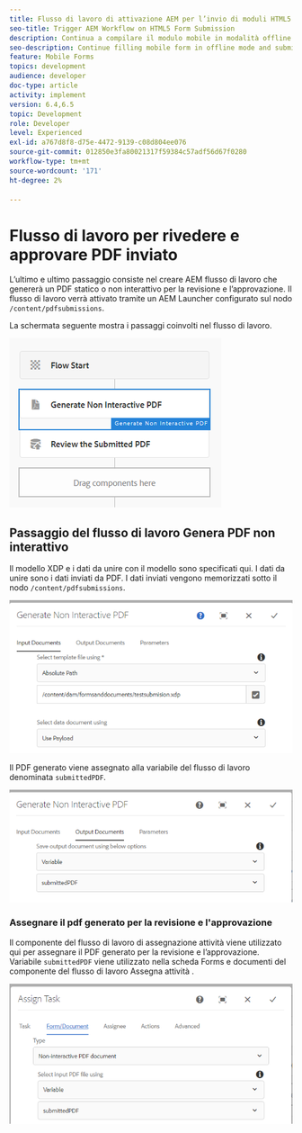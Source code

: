 ```yaml
---
title: Flusso di lavoro di attivazione AEM per l’invio di moduli HTML5 - Revisione e approvazione di PDF
seo-title: Trigger AEM Workflow on HTML5 Form Submission
description: Continua a compilare il modulo mobile in modalità offline e invia il modulo mobile per attivare AEM flusso di lavoro
seo-description: Continue filling mobile form in offline mode and submit mobile form to trigger AEM workflow
feature: Mobile Forms
topics: development
audience: developer
doc-type: article
activity: implement
version: 6.4,6.5
topic: Development
role: Developer
level: Experienced
exl-id: a767d8f8-d75e-4472-9139-c08d804ee076
source-git-commit: 012850e3fa80021317f59384c57adf56d67f0280
workflow-type: tm+mt
source-wordcount: '171'
ht-degree: 2%

---
```


# Flusso di lavoro per rivedere e approvare PDF inviato

L’ultimo e ultimo passaggio consiste nel creare AEM flusso di lavoro che genererà un PDF statico o non interattivo per la revisione e l’approvazione. Il flusso di lavoro verrà attivato tramite un AEM Launcher configurato sul nodo `/content/pdfsubmissions`.

La schermata seguente mostra i passaggi coinvolti nel flusso di lavoro.

![workflow](assets/workflow.PNG)

## Passaggio del flusso di lavoro Genera PDF non interattivo

Il modello XDP e i dati da unire con il modello sono specificati qui. I dati da unire sono i dati inviati da PDF. I dati inviati vengono memorizzati sotto il nodo `/content/pdfsubmissions`.

![workflow](assets/generate-pdf1.PNG)

Il PDF generato viene assegnato alla variabile del flusso di lavoro denominata `submittedPDF`.

![workflow](assets/generate-pdf2.PNG)

### Assegnare il pdf generato per la revisione e l&#39;approvazione

Il componente del flusso di lavoro di assegnazione attività viene utilizzato qui per assegnare il PDF generato per la revisione e l’approvazione. Variabile `submittedPDF` viene utilizzato nella scheda Forms e documenti del componente del flusso di lavoro Assegna attività .

![workflow](assets/assign-task.PNG)

